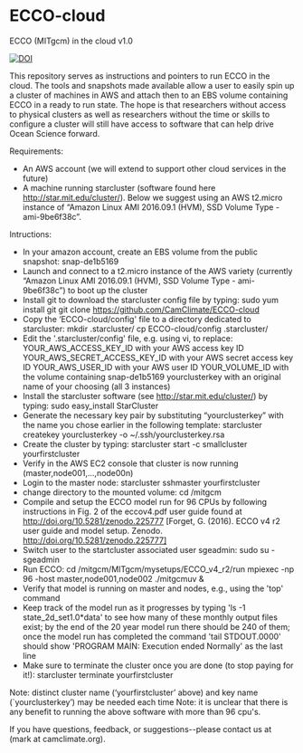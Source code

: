 # ECCO-cloud
ECCO (MITgcm) in the cloud v1.0

[![DOI](https://zenodo.org/badge/76081884.svg)](https://zenodo.org/badge/latestdoi/76081884)

This repository serves as instructions and pointers to run ECCO in the cloud.  The tools and snapshots 
made available allow a user to easily spin up a cluster of machines in AWS and attach then to an EBS volume containing ECCO in a ready to run state.  The hope is that researchers without access to physical clusters as well as researchers without the time or skills to configure a cluster will still have access to software that can help drive Ocean Science forward.

Requirements:
* An AWS account (we will extend to support other cloud services in the future)
* A machine running starcluster (software found here http://star.mit.edu/cluster/). Below we suggest 
  using an AWS t2.micro instance of “Amazon Linux AMI 2016.09.1 (HVM), SSD Volume Type - ami-9be6f38c”.

Intructions:
* In your amazon account, create an EBS volume from the public snapshot: snap-de1b5169 
* Launch and connect to a t2.micro instance of the AWS variety (currently “Amazon Linux
  AMI 2016.09.1 (HVM), SSD Volume Type - ami-9be6f38c”) to boot up the cluster
* Install git to download the starcluster config file by typing:
  sudo yum install git
  git clone https://github.com/CamClimate/ECCO-cloud
* Copy the ‘ECCO-cloud/config' file to a directory dedicated to starcluster:
  mkdir .starcluster/
  cp ECCO-cloud/config .starcluster/
* Edit the '.starcluster/config' file, e.g. using vi, to replace:
  YOUR_AWS_ACCESS_KEY_ID		with your AWS access key ID
  YOUR_AWS_SECRET_ACCESS_KEY_ID		with your AWS secret access key ID
  YOUR_AWS_USER_ID			with your AWS user ID 
  YOUR_VOLUME_ID			with the volume containing snap-de1b5169
  yourclusterkey 			with an original name of your choosing (all 3 instances)
* Install the starcluster software (see http://star.mit.edu/cluster/) by typing:
  sudo easy_install StarCluster
* Generate the necessary key pair by substituting “yourclusterkey” with the name 
  you chose earlier in the following template:
  starcluster createkey yourclusterkey -o ~/.ssh/yourclusterkey.rsa
* Create the cluster by typing:
  starcluster start -c smallcluster yourfirstcluster
* Verify in the AWS EC2 console that cluster is now running (master,node001,...,node00n)
* Login to the master node:
  starcluster sshmaster yourfirstcluster
* change directory to the mounted volume:
  cd /mitgcm
* Compile and setup the ECCO model run for 96 CPUs by following instructions in Fig. 2 of the
  eccov4.pdf user guide found at http://doi.org/10.5281/zenodo.225777 [Forget, G. (2016). 
  ECCO v4 r2 user guide and model setup. Zenodo. http://doi.org/10.5281/zenodo.225777]
* Switch user to the startcluster associated user sgeadmin:
  sudo su - sgeadmin
* Run ECCO:
  cd /mitgcm/MITgcm/mysetups/ECCO_v4_r2/run
  mpiexec -np 96 -host master,node001,node002 ./mitgcmuv &
* Verify that model is running on master and nodes, e.g., using the 'top' command
* Keep track of the model run as it progresses by typing 'ls -1 state_2d_set1.0*data' to see 
  how many of these monthly output files exist; by the end of the 20 year model run there should 
  be 240 of them; once the model run has completed the command 'tail STDOUT.0000' should show 
  'PROGRAM MAIN: Execution ended Normally' as the last line
* Make sure to terminate the cluster once you are done (to stop paying for it!):
  starcluster terminate yourfirstcluster

Note: distinct cluster name (‘yourfirstcluster’ above) and key name (`yourclusterkey’) may be needed each time
Note: it is unclear that there is any benefit to running the above software with more than 96 cpu's.

If you have questions, feedback, or suggestions--please contact us at (mark at camclimate.org).



